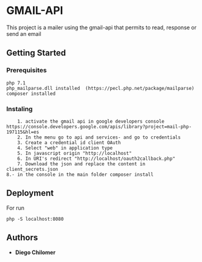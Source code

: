 # GMAIL-API 
This project is a mailer using the gmail-api that permits to read, response or send an email

## Getting Started

### Prerequisites
    php 7.1
    php_mailparse.dll installed  (https://pecl.php.net/package/mailparse)
    composer installed   

### Instaling

~~~
    1. activate the gmail api in google developers console https://console.developers.google.com/apis/library?project=mail-php-197115&hl=es
    2. In the menu go to api and services- and go to credentials
    3. Create a credential id client OAuth
    4. Select "web" in application type 
    5. In javascript origin "http://localhost"
    6. In URI's redirect "http://localhost/oauth2callback.php"
    7. Download the json and replace the content in client_secrets.json
8.- in the console in the main folder composer install
~~~

## Deployment

For run 
```
php -S localhost:8080

```

## Authors 
* **Diego Chilomer**

